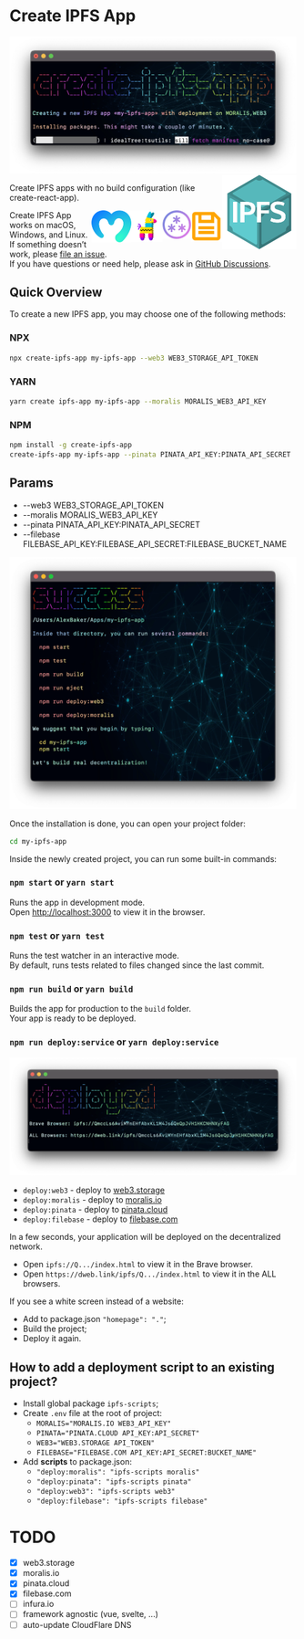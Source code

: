 # Create IPFS App

<img alt="Create IPFS App" src="https://raw.githubusercontent.com/alexbakers/create-ipfs-app/main/public/create-ipfs-app.png" />

<img alt="IPFS" align="right" src="https://raw.githubusercontent.com/alexbakers/create-ipfs-app/main/public/ipfs.svg" width="130px" />

Create IPFS apps with no build configuration (like create-react-app).

<a href="https://filebase.com"><img alt="FileBase.Com" align="right" src="https://raw.githubusercontent.com/alexbakers/create-ipfs-app/main/public/filebase.png" width="55px" /></a>
<a href="https://web3.storage"><img alt="Web3.Storage" align="right" src="https://raw.githubusercontent.com/alexbakers/create-ipfs-app/main/public/web3.png" width="50px" /></a>
<a href="https://pinata.cloud"><img alt="Pinata.Cloud" align="right" src="https://raw.githubusercontent.com/alexbakers/create-ipfs-app/main/public/pinata.svg" width="55px" /></a>
<a href="https://moralis.io"><img alt="Moralis.Io" align="right" src="https://raw.githubusercontent.com/alexbakers/create-ipfs-app/main/public/moralis.png" width="70px" /></a>

Create IPFS App works on macOS, Windows, and Linux.<br>
If something doesn’t work, please [file an issue](https://github.com/alexbakers/create-ipfs-app/issues/new).<br>
If you have questions or need help, please ask in [GitHub Discussions](https://github.com/alexbakers/create-ipfs-app/discussions).

## Quick Overview

To create a new IPFS app, you may choose one of the following methods:

### NPX

```sh
npx create-ipfs-app my-ipfs-app --web3 WEB3_STORAGE_API_TOKEN
```

### YARN

```sh
yarn create ipfs-app my-ipfs-app --moralis MORALIS_WEB3_API_KEY
```

### NPM

```sh
npm install -g create-ipfs-app
create-ipfs-app my-ipfs-app --pinata PINATA_API_KEY:PINATA_API_SECRET
```

## Params

- --web3 WEB3_STORAGE_API_TOKEN
- --moralis MORALIS_WEB3_API_KEY
- --pinata PINATA_API_KEY:PINATA_API_SECRET
- --filebase FILEBASE_API_KEY:FILEBASE_API_SECRET:FILEBASE_BUCKET_NAME

<img alt="Create IPFS App Success" src="https://raw.githubusercontent.com/alexbakers/create-ipfs-app/main/public/success.png" />

Once the installation is done, you can open your project folder:

```sh
cd my-ipfs-app
```

Inside the newly created project, you can run some built-in commands:

### `npm start` or `yarn start`

Runs the app in development mode.<br>
Open [http://localhost:3000](http://localhost:3000) to view it in the browser.

### `npm test` or `yarn test`

Runs the test watcher in an interactive mode.<br>
By default, runs tests related to files changed since the last commit.

### `npm run build` or `yarn build`

Builds the app for production to the `build` folder.<br>
Your app is ready to be deployed.

### `npm run deploy:service` or `yarn deploy:service`

<img alt="Create IPFS App Deployed" src="https://raw.githubusercontent.com/alexbakers/create-ipfs-app/main/public/deployed.png" />

- `deploy:web3` - deploy to <a href="https://web3.storage">web3.storage</a>
- `deploy:moralis` - deploy to <a href="https://moralis.io">moralis.io</a>
- `deploy:pinata` - deploy to <a href="https://pinata.cloud">pinata.cloud</a>
- `deploy:filebase` - deploy to <a href="https://filebase.com">filebase.com</a>

In a few seconds, your application will be deployed on the decentralized network.<br>

- Open `ipfs://Q.../index.html` to view it in the Brave browser.
- Open `https://dweb.link/ipfs/Q.../index.html` to view it in the ALL browsers.

If you see a white screen instead of a website:

- Add to package.json `"homepage": "."`;
- Build the project;
- Deploy it again.

## How to add a deployment script to an existing project?

- Install global package `ipfs-scripts`;
- Create `.env` file at the root of project:
  - `MORALIS="MORALIS.IO WEB3_API_KEY"`
  - `PINATA="PINATA.CLOUD API_KEY:API_SECRET"`
  - `WEB3="WEB3.STORAGE API_TOKEN"`
  - `FILEBASE="FILEBASE.COM API_KEY:API_SECRET:BUCKET_NAME"`
- Add **scripts** to package.json:
  - `"deploy:moralis": "ipfs-scripts moralis"`
  - `"deploy:pinata": "ipfs-scripts pinata"`
  - `"deploy:web3": "ipfs-scripts web3"`
  - `"deploy:filebase": "ipfs-scripts filebase"`

# TODO

- [x] web3.storage
- [x] moralis.io
- [x] pinata.cloud
- [x] filebase.com
- [ ] infura.io
- [ ] framework agnostic (vue, svelte, ...)
- [ ] auto-update CloudFlare DNS
